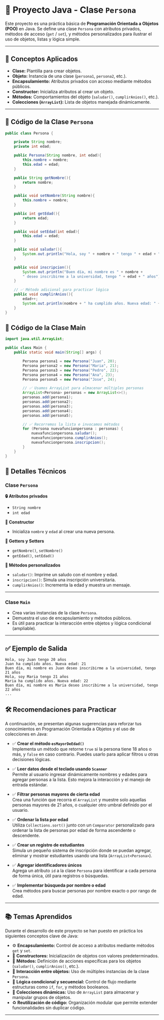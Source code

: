 # 📘 Proyecto Java - Clase `Persona`

Este proyecto es una práctica básica de **Programación Orientada a Objetos (POO)** en Java. Se define una clase `Persona` con atributos privados, métodos de acceso (`get` / `set`), y métodos personalizados para ilustrar el uso de objetos, listas y lógica simple.

---

## 🧠 Conceptos Aplicados

- **Clase:** Plantilla para crear objetos.
- **Objeto:** Instancia de una clase (`persona1`, `persona2`, etc.).
- **Encapsulamiento:** Atributos privados con acceso mediante métodos públicos.
- **Constructor:** Inicializa atributos al crear un objeto.
- **Métodos:** Comportamientos del objeto (`saludar()`, `cumplirAnios()`, etc.).
- **Colecciones (`ArrayList`):** Lista de objetos manejada dinámicamente.

---

## 📄 Código de la Clase `Persona`

```java
public class Persona {

    private String nombre;
    private int edad;

    public Persona(String nombre, int edad){
        this.nombre = nombre;
        this.edad = edad;
    }

    public String getNombre(){
        return nombre;
    }

    public void setNombre(String nombre){
        this.nombre = nombre;
    }

    public int getEdad(){
        return edad;
    }

    public void setEdad(int edad){
        this.edad = edad;
    }

    public void saludar(){
        System.out.println("Hola, soy " + nombre + " tengo " + edad + " años");
    }

    public void inscripcion(){
        System.out.println("Buen día, mi nombre es " + nombre + 
        " deseo inscribirme a la universidad, tengo " + edad + " años");
    }

    // ✅ Método adicional para practicar lógica
    public void cumplirAnios(){
        edad++;
        System.out.println(nombre + " ha cumplido años. Nueva edad: " + edad);
    }
}

```
## 🚀 Código de la Clase Main
```java
import java.util.ArrayList;

public class Main {
    public static void main(String[] args) {

        Persona persona1 = new Persona("Juan", 20);
        Persona persona2 = new Persona("Maria", 21);
        Persona persona3 = new Persona("Pedro", 22);
        Persona persona4 = new Persona("Ana", 23);
        Persona persona5 = new Persona("Jose", 24);

        // ✅ Usamos ArrayList para almacenar múltiples personas
        ArrayList<Persona> personas = new ArrayList<>();
        personas.add(persona1);
        personas.add(persona2);
        personas.add(persona3);
        personas.add(persona4);
        personas.add(persona5);

        // ✅ Recorremos la lista e invocamos métodos
        for (Persona nuevafuncionpersona : personas) {
            nuevafuncionpersona.saludar();
            nuevafuncionpersona.cumplirAnios();
            nuevafuncionpersona.inscripcion();
        }
    }
}


```

## 🧩 Detalles Técnicos

### Clase `Persona`

**🔒 Atributos privados**

- `String nombre`
- `int edad`

**🧱 Constructor**

- Inicializa `nombre` y `edad` al crear una nueva persona.

**🔄 Getters y Setters**

- `getNombre()`, `setNombre()`
- `getEdad()`, `setEdad()`

**🔧 Métodos personalizados**

- `saludar()`: Imprime un saludo con el nombre y edad.
- `inscripcion()`: Simula una inscripción universitaria.
- `cumplirAnios()`: Incrementa la edad y muestra un mensaje.

---

### Clase `Main`

- Crea varias instancias de la clase `Persona`.
- Demuestra el uso de encapsulamiento y métodos públicos.
- Es útil para practicar la interacción entre objetos y lógica condicional (ampliable).

---

## ✅ Ejemplo de Salida
```plaintext
Hola, soy Juan tengo 20 años
Juan ha cumplido años. Nueva edad: 21
Buen día, mi nombre es Juan deseo inscribirme a la universidad, tengo 21 años
Hola, soy Maria tengo 21 años
Maria ha cumplido años. Nueva edad: 22
Buen día, mi nombre es Maria deseo inscribirme a la universidad, tengo 22 años
...

```

## 🛠️ Recomendaciones para Practicar

A continuación, se presentan algunas sugerencias para reforzar tus conocimientos en Programación Orientada a Objetos y el uso de colecciones en Java:

- ✅ **Crear el método `esMayorDeEdad()`**  
  Implementa un método que retorne `true` si la persona tiene 18 años o más, y `false` en caso contrario. Puedes usarlo para aplicar filtros u otras decisiones lógicas.

- ✅ **Leer datos desde el teclado usando `Scanner`**  
  Permite al usuario ingresar dinámicamente nombres y edades para agregar personas a la lista. Esto mejora la interacción y el manejo de entrada estándar.

- ✅ **Filtrar personas mayores de cierta edad**  
  Crea una función que recorra el `ArrayList` y muestre solo aquellas personas mayores de 21 años, o cualquier otro umbral definido por el usuario.

- ✅ **Ordenar la lista por edad**  
  Utiliza `Collections.sort()` junto con un `Comparator` personalizado para ordenar la lista de personas por edad de forma ascendente o descendente.

- ✅ **Crear un registro de estudiantes**  
  Simula un pequeño sistema de inscripción donde se puedan agregar, eliminar y mostrar estudiantes usando una lista (`ArrayList<Persona>`).

- ✅ **Agregar identificadores únicos**  
  Agrega un atributo `id` a la clase `Persona` para identificar a cada persona de forma única, útil para registros o búsquedas.

- ✅ **Implementar búsqueda por nombre o edad**  
  Crea métodos para buscar personas por nombre exacto o por rango de edad.

---

## 📚 Temas Aprendidos

Durante el desarrollo de este proyecto se han puesto en práctica los siguientes conceptos clave de Java:

- ⚙️ **Encapsulamiento:** Control de acceso a atributos mediante métodos `get` y `set`.
- 🧱 **Constructores:** Inicialización de objetos con valores predeterminados.
- 🔁 **Métodos:** Definición de acciones específicas para los objetos (`saludar()`, `cumplirAnios()`, etc.).
- 👥 **Interacción entre objetos:** Uso de múltiples instancias de la clase `Persona`.
- 🔣 **Lógica condicional y secuencial:** Control de flujo mediante estructuras como `if`, `for`, y métodos booleanos.
- 🔄 **Colecciones dinámicas:** Uso de `ArrayList` para almacenar y manipular grupos de objetos.
- ♻️ **Reutilización de código:** Organización modular que permite extender funcionalidades sin duplicar código.

---


